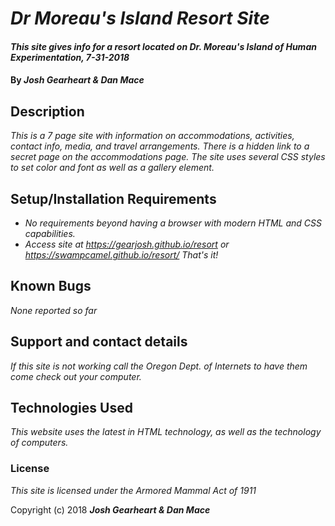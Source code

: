 # _Dr Moreau's Island Resort Site_

#### _This site gives info for a resort located on Dr. Moreau's Island of Human Experimentation, 7-31-2018_

#### By _**Josh Gearheart & Dan Mace**_

## Description

_This is a 7 page site with information on accommodations, activities, contact info, media, and travel arrangements.  There is a hidden link to a secret page on the accommodations page.  The site uses several CSS styles to set color and font as well as a gallery element._

## Setup/Installation Requirements

* _No requirements beyond having a browser with modern HTML and CSS capabilities._
* _Access site at https://gearjosh.github.io/resort or https://swampcamel.github.io/resort/_
_That's it!_

## Known Bugs

_None reported so far_

## Support and contact details

_If this site is not working call the Oregon Dept. of Internets to have them come check out your computer._

## Technologies Used

_This website uses the latest in HTML technology, as well as the technology of computers._

### License

*This site is licensed under the Armored Mammal Act of 1911*

Copyright (c) 2018 **_Josh Gearheart & Dan Mace_**
